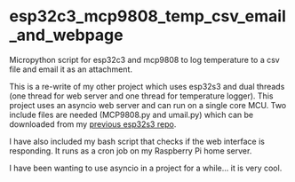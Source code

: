 # esp32c3_mcp9808_temp_csv_email_and_webpage
Micropython script for esp32c3 and mcp9808 to log temperature to a csv file and email it as an attachment.

This is a re-write of my other project which uses esp32s3 and dual threads (one thread for web server and one thread for temperature logger). This project uses an asyncio web server and can run on a single core MCU.
Two include files are needed (MCP9808.py and umail.py) which can be downloaded from my [previous esp32s3 repo](https://github.com/charkster/esp32s3_mcp9808_temp_csv_email_and_webpage).

I have also included my bash script that checks if the web interface is responding. It runs as a cron job on my Raspberry Pi home server. 

I have been wanting to use asyncio in a project for a while... it is very cool. 
